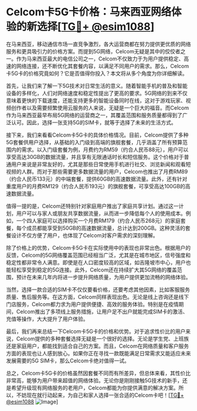 # Celcom卡5G卡价格：马来西亚网络体验的新选择[[TG💪+ @esim1088](https://t.me/s/esim1088)]

在马来西亚，移动通信市场一直竞争激烈，各大运营商都在努力提供更优质的网络服务和更具吸引力的价格方案。而提到5G网络，Celcom无疑是其中的佼佼者之一。作为马来西亚最大的电信公司之一，Celcom不仅致力于为用户提供稳定、高速的网络连接，还不断优化其套餐内容，以满足不同用户的需求。那么，Celcom卡5G卡的价格究竟如何？它是否值得你投入？本文将从多个角度为你详细解读。

首先，让我们来了解一下5G技术对日常生活的意义。随着智能手机的普及和智能设备的多样化，人们对网络速度和稳定性提出了更高的要求。5G网络的到来不仅意味着更快的下载速度，还能支持更多的智能设备同时在线，这对于游戏玩家、视频创作者以及需要频繁使用云服务的人来说，无疑是一个巨大的福音。而Celcom作为马来西亚最早布局5G网络的运营商之一，其覆盖范围和服务质量都得到了广泛认可。因此，选择一张支持5G的SIM卡，就等于选择了未来的生活方式。

接下来，我们来看看Celcom卡5G卡的具体价格情况。目前，Celcom提供了多种5G套餐供用户选择，从基础的入门级到高端的旗舰套餐，几乎涵盖了所有预算范围内的需求。以入门级套餐为例，月费约为RM59（约合人民币88元），用户可以享受高达30GB的数据流量，并且享有无限通话时长和短信服务。这个价格对于普通用户来说是非常友好的，尤其是那些日常使用手机进行社交、浏览新闻和观看短视频的人群。而对于那些需要更多数据流量的用户，Celcom也推出了月费RM89（约合人民币133元）的中端套餐，提供60GB的高速数据流量。此外，还有针对重度用户的月费RM129（约合人民币193元）的旗舰套餐，可享受高达100GB的高速数据流量。

值得一提的是，Celcom还特别针对家庭用户推出了家庭共享计划。通过这一计划，用户可以与家人或朋友共享数据流量，从而进一步降低每个人的使用成本。例如，一个四人家庭可以选择购买一个月费RM179（约合人民币268元）的家庭套餐，每个成员都能享受到50GB的高速数据流量，总计达到200GB。这种灵活的套餐设计不仅方便了用户，也体现了Celcom对客户需求的深刻理解。

除了价格上的优势，Celcom卡5G卡在实际使用中的表现也非常出色。根据用户的反馈，Celcom的5G网络覆盖范围已经相当广泛，尤其是在城市地区，信号强度和稳定性都非常令人满意。即使是在人口密度较高的区域，如吉隆坡市中心，用户也能轻松享受到稳定的5G连接。此外，Celcom还在持续扩大其5G网络的覆盖范围，预计在未来几年内将进一步提升网络质量，为用户提供更加流畅的网络体验。

当然，选择一款合适的SIM卡不仅仅要看价格，还要考虑其他因素，比如客服服务质量、售后服务等。在这方面，Celcom同样表现出色。无论是线上咨询还是线下门店服务，Celcom都力求为用户提供便捷、高效的服务体验。特别是在疫情期间，Celcom推出了多项线上服务措施，让用户足不出户就能完成SIM卡的激活、充值等操作，大大提升了用户体验。

最后，我们再来总结一下Celcom卡5G卡的价格和优势。对于追求性价比的用户来说，Celcom提供的多种套餐选择无疑是一个很好的选择。无论是学生党、上班族还是家庭用户，都能找到适合自己的方案。而且，Celcom在网络质量和客户服务方面的表现也让人感到放心。如果你正在寻找一款既能满足日常需求又能适应未来发展需要的5G SIM卡，那么Celcom卡绝对值得一试。

总之，Celcom卡5G卡的价格虽然因套餐不同而有所差异，但总体来看，其性价比非常高，能够为用户带来超值的网络体验。无论你是刚刚接触5G技术的新手，还是希望升级现有网络服务的老用户，Celcom都能为你提供满意的解决方案。所以，不妨现在就行动起来，为自己和家人选择一张合适的Celcom卡吧！[[TG💪+ @esim1088](https://t.me/s/esim1088) ![Image](https://i.postimg.cc/4NQfJmqS/Snipaste-2025-05-13-00-14-12.png)]